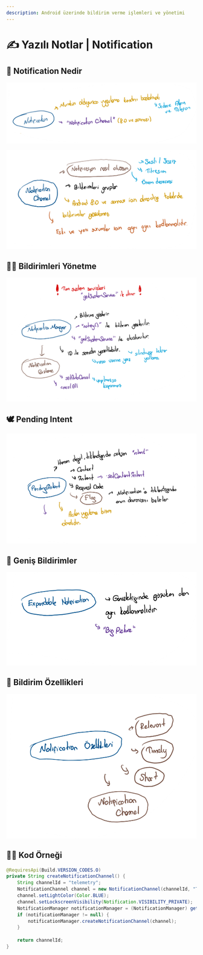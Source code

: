 ```yaml
---
description: Android üzerinde bildirim verme işlemleri ve yönetimi
---
```


# ✍ Yazılı Notlar \| Notification

## 🎈 Notification Nedir

![](../../.gitbook/assets/notification_hand.png)

![](../../.gitbook/assets/notification_channel.png)

## 👨‍💼 Bildirimleri Yönetme

![](../../.gitbook/assets/notification_manager.png)

## 🕊️ Pending Intent

![](../../.gitbook/assets/pending_intent.png)

## 🎳 Geniş Bildirimler

![](../../.gitbook/assets/expandable_notification.png)

## 💎 Bildirim Özellikleri

![](../../.gitbook/assets/notification_types.png)

## 👨‍💻 Kod Örneği

```java
@RequiresApi(Build.VERSION_CODES.O)
private String createNotificationChannel() {
    String channelId = "telemetry";
    NotificationChannel channel = new NotificationChannel(channelId, "Telemetry Service", NotificationManager.IMPORTANCE_DEFAULT);
    channel.setLightColor(Color.BLUE);
    channel.setLockscreenVisibility(Notification.VISIBILITY_PRIVATE);
    NotificationManager notificationManager = (NotificationManager) getSystemService(Context.NOTIFICATION_SERVICE);
    if (notificationManager != null) {
        notificationManager.createNotificationChannel(channel);
    }

    return channelId;
}
```

